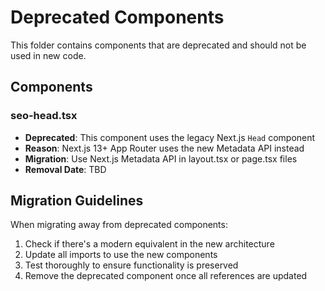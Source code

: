 # Deprecated Components

This folder contains components that are deprecated and should not be used in new code.

## Components

### seo-head.tsx
- **Deprecated**: This component uses the legacy Next.js `Head` component
- **Reason**: Next.js 13+ App Router uses the new Metadata API instead
- **Migration**: Use Next.js Metadata API in layout.tsx or page.tsx files
- **Removal Date**: TBD

## Migration Guidelines

When migrating away from deprecated components:

1. Check if there's a modern equivalent in the new architecture
2. Update all imports to use the new components
3. Test thoroughly to ensure functionality is preserved
4. Remove the deprecated component once all references are updated
